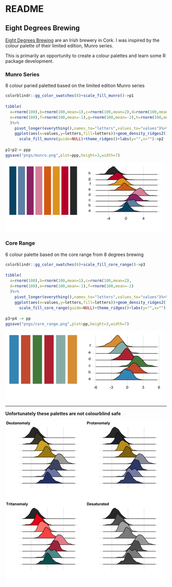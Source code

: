 README
================

## Eight Degrees Brewing

[Eight Degrees Brewing](https://www.eightdegrees.ie/) are an Irish
brewery in Cork. I was inspired by the colour palette of their limited
edition, Munro series.

This is primarily an opportunity to create a colour palettes and learn
some R package development.

### Munro Series

8 colour paried paletted based on the limited edition Munro series

``` r
colorblindr::gg_color_swatches(8)+scale_fill_munro()->p1

tibble(
  a=rnorm(100),b=rnorm(100,mean=1),c=rnorm(100,mean=2),d=rnorm(100,mean=3),
  e=rnorm(100),f=rnorm(100,mean=-1),g=rnorm(100,mean=-2),h=rnorm(100,mean=-3)
  )%>%
    pivot_longer(everything(),names_to="letters",values_to="values")%>%
    ggplot(aes(x=values,y=letters,fill=letters))+geom_density_ridges2()+
      scale_fill_munro(guide=NULL)+theme_ridges()+labs(y="",x="")->p2

p1+p2-> ppp
ggsave("pngs/munro.png",plot=ppp,height=3,width=7)
```

![munro palette](pngs/munro.png)

### Core Range

6 colour palette based on the core range from 8 degrees brewing

``` r
colorblindr::gg_color_swatches(6)+scale_fill_core_range()->p3

tibble(
  a=rnorm(100),b=rnorm(100,mean=1),c=rnorm(100,mean=2),
  d=rnorm(100),e=rnorm(100,mean=-1),f=rnorm(100,mean=-2)
  )%>%
    pivot_longer(everything(),names_to="letters",values_to="values")%>%
    ggplot(aes(x=values,y=letters,fill=letters))+geom_density_ridges2()+
      scale_fill_core_range(guide=NULL)+theme_ridges()+labs(y="",x="")->p4

p3+p4 -> pp
ggsave("pngs/core_range.png",plot=pp,height=3,width=7)
```

![core range palette](pngs/core_range.png)

-----

**Unfortunately these palettes are not colourblind safe**

![colorblind grid](pngs/colorblind_grid.png)
